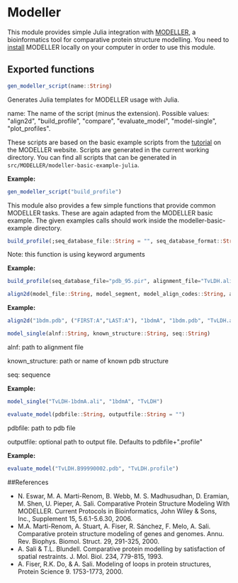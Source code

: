 # Modeller
This module provides simple Julia integration with [MODELLER](https://salilab.org/modeller/), a bioinformatics tool for comparative protein structure modelling.
You need to [install](https://salilab.org/modeller/download_installation.html) MODELLER locally on your computer in order to use this module.

## Exported functions

```julia
gen_modeller_script(name::String)
```

Generates Julia templates for MODELLER usage with Julia.

name: The name of the script (minus the extension). Possible values: "align2d", "build_profile", "compare", "evaluate_model", "model-single", "plot_profiles".

These scripts are based on the basic example scripts from  the [tutorial](https://salilab.org/modeller/tutorial/basic.html) on the MODELLER website.
Scripts are generated in the current working directory. You can find all scripts that can be generated in `src/MODELLER/modeller-basic-example-julia`.

**Example:**

```julia
gen_modeller_script("build_profile")
```

This module also provides a few simple functions that provide common MODELLER tasks. These are again adapted from the MODELLER basic example. The given examples calls should work inside the modeller-basic-example directory. 

```julia
build_profile(;seq_database_file::String = "", seq_database_format::String="PIR", alignment_file::String = "", alignment_format::String = "PIR", output_name::String = "build_profile", output_profile_format::String="TEXT", output_alignment_format::String="PIR")
```

Note: this function is using keyword arguments

**Example:**

```julia
build_profile(seq_database_file="pdb_95.pir", alignment_file="TvLDH.ali") 
```

```julia
align2d(model_file::String, model_segment, model_align_codes::String, atom_files::String, align_file::String, align_codes::String, outputname::String)
```

**Example:**

```julia
align2d("1bdm.pdb", ("FIRST:A","LAST:A"), "1bdmA", "1bdm.pdb", "TvLDH.ali", "TvLDH", "TvLDH-1bdmA")
```

```julia
model_single(alnf::String, known_structure::String, seq::String)
```
alnf: path to alignment file

known_structure: path or name of known pdb structure

seq: sequence  

**Example:**

```julia
model_single("TvLDH-1bdmA.ali", "1bdmA", "TvLDH")
```

```julia
evaluate_model(pdbfile::String, outputfile::String = "")
```
pdbfile: path to pdb file

outputfile: optional path to output file. Defaults to pdbfile+".profile" 

**Example:**

```julia
evaluate_model("TvLDH.B99990002.pdb", "TvLDH.profile")
```

##References

  * N. Eswar, M. A. Marti-Renom, B. Webb, M. S. Madhusudhan, D. Eramian, M. Shen, U. Pieper, A. Sali. Comparative Protein Structure Modeling With MODELLER. Current Protocols in Bioinformatics, John Wiley & Sons, Inc., Supplement 15, 5.6.1-5.6.30, 2006.
  * M.A. Marti-Renom, A. Stuart, A. Fiser, R. Sánchez, F. Melo, A. Sali. Comparative protein structure modeling of genes and genomes. Annu. Rev. Biophys. Biomol. Struct. 29, 291-325, 2000.
  * A. Sali & T.L. Blundell. Comparative protein modelling by satisfaction of spatial restraints. J. Mol. Biol. 234, 779-815, 1993.
  * A. Fiser, R.K. Do, & A. Sali. Modeling of loops in protein structures, Protein Science 9. 1753-1773, 2000.
